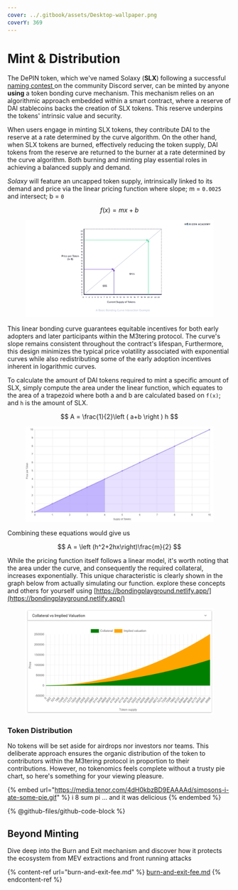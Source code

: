 ```yaml
---
cover: ../.gitbook/assets/Desktop-wallpaper.png
coverY: 369
---
```


# Mint & Distribution

The DePIN token, which we've named Solaxy (**SLX**) following a successful [naming contest](https://discord.com/channels/1128564139472736296/1135547222956720188)[ ](https://discord.com/channels/1128564139472736296/1135547222956720188)on the community Discord server, can be minted by anyone **using** a token bonding curve mechanism. This mechanism relies on an algorithmic approach embedded within a smart contract, where a reserve of DAI stablecoins backs the creation of SLX tokens. This reserve underpins the tokens' intrinsic value and security.

When users engage in minting SLX tokens, they contribute DAI to the reserve at a rate determined by the curve algorithm. On the other hand, when SLX tokens are burned, effectively reducing the token supply, DAI tokens from the reserve are returned to the burner at a rate determined by the curve algorithm. Both burning and minting play essential roles in achieving a balanced supply and demand.

_Solaxy_ will feature an uncapped token supply, intrinsically linked to its demand and price via the linear pricing function where slope; m = `0.0025` and intersect; b = `0`

$$
f(x) = mx + b
$$

<figure><img src="../.gitbook/assets/image.png" alt=""><figcaption></figcaption></figure>

This linear bonding curve guarantees equitable incentives for both early adopters and later participants within the M3tering protocol. The curve's slope remains consistent throughout the contract's lifespan, Furthermore, this design minimizes the typical price volatility associated with exponential curves while also redistributing some of the early adoption incentives inherent in logarithmic curves.&#x20;

To calculate the amount of DAI tokens required to mint a specific amount of SLX, simply compute the area under the linear function, which equates to the area of a trapezoid where both a and b are calculated based on `f(x)`; and `h` is the amount of SLX.&#x20;

$$
A = \frac{1}{2}\left ( a+b \right ) h
$$

<figure><img src="../.gitbook/assets/image (1).png" alt=""><figcaption></figcaption></figure>

Combining these equations would give us&#x20;

$$
A = \left (h^2+2hx\right)\frac{m}{2}
$$

While the pricing function itself follows a linear model, it's worth noting that the area under the curve, and consequently the required collateral, increases exponentially. This unique characteristic is clearly shown in the graph below from actually simulating our function. explore these concepts and others for yourself using [https://bondingplayground.netlify.app/](https://bondingplayground.netlify.app/)

<figure><img src="../.gitbook/assets/image (2).png" alt=""><figcaption></figcaption></figure>

### Token Distribution

No tokens will be set aside for airdrops nor investors nor teams. This deliberate approach ensures the organic distribution of the token to contributors within the M3tering protocol in proportion to their contributions. However, no tokenomics feels complete without a trusty pie chart, so here's something for your viewing pleasure.

{% embed url="https://media.tenor.com/4dH0kbzBD9EAAAAd/simpsons-i-ate-some-pie.gif" %}
i 8 sum pi ... and it was delicious
{% endembed %}

{% @github-files/github-code-block %}

## Beyond Minting

Dive deep into the Burn and Exit mechanism and discover how it protects the ecosystem from MEV extractions and front running attacks

{% content-ref url="burn-and-exit-fee.md" %}
[burn-and-exit-fee.md](burn-and-exit-fee.md)
{% endcontent-ref %}
